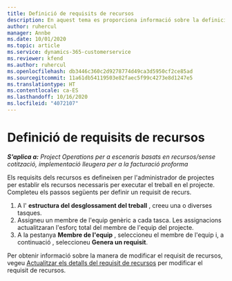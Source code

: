 ```yaml
---
title: Definició de requisits de recursos
description: En aquest tema es proporciona informació sobre la definició de la informació dels requisits dels recursos.
author: ruhercul
manager: Annbe
ms.date: 10/01/2020
ms.topic: article
ms.service: dynamics-365-customerservice
ms.reviewer: kfend
ms.author: ruhercul
ms.openlocfilehash: db3446c360c2d9278774d49ca3d5950cf2ce85ad
ms.sourcegitcommit: 11a61db54119503e82faec5f99c4273e8d1247e5
ms.translationtype: HT
ms.contentlocale: ca-ES
ms.lasthandoff: 10/16/2020
ms.locfileid: "4072107"
---
```

# <a name="define-resource-requirements"></a>Definició de requisits de recursos

_**S'aplica a:** Project Operations per a escenaris basats en recursos/sense cotització, implementació lleugera per a la facturació proforma_

Els requisits dels recursos es defineixen per l'administrador de projectes per establir els recursos necessaris per executar el treball en el projecte. Completeu els passos següents per definir un requisit de recurs.

1.  A l' **estructura del desglossament del treball** , creeu una o diverses tasques.
2.  Assigneu un membre de l'equip genèric a cada tasca. Les assignacions actualitzaran l'esforç total del membre de l'equip del projecte.
3.  A la pestanya **Membre de l'equip** , seleccioneu el membre de l'equip i, a continuació , seleccioneu **Genera un requisit**.

Per obtenir informació sobre la manera de modificar el requisit de recursos, vegeu [Actualitzar els detalls del requisit de recursos](define-resource-requirements.md) per modificar el requisit de recursos.